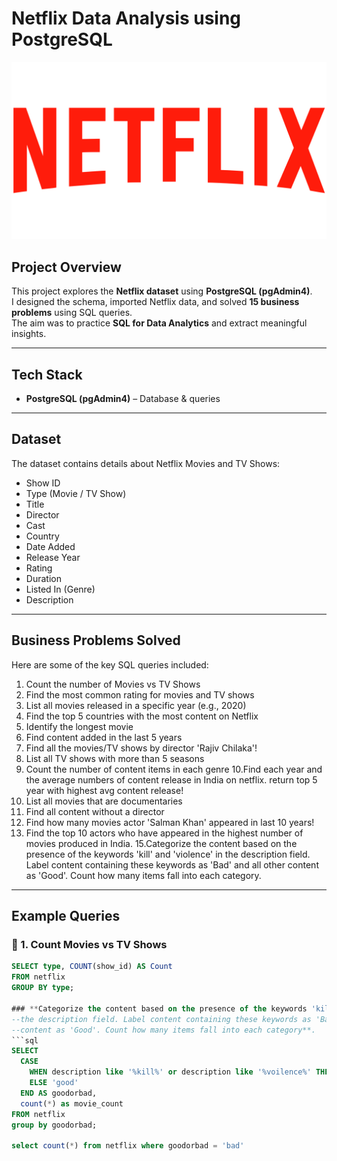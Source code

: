 # Netflix Data Analysis using PostgreSQL

![Netflix SQL Project](https://github.com/Garima1111111/Netflix_SQL_Project/blob/main/red-large-netflix-logo-text-701751694792625tjldcsq74b.png)

##  Project Overview  
This project explores the **Netflix dataset** using **PostgreSQL (pgAdmin4)**.  
I designed the schema, imported Netflix data, and solved **15 business problems** using SQL queries.  
The aim was to practice **SQL for Data Analytics** and extract meaningful insights.  

---

##  Tech Stack  
- **PostgreSQL (pgAdmin4)** – Database & queries  

---

## Dataset  
The dataset contains details about Netflix Movies and TV Shows:  
- Show ID  
- Type (Movie / TV Show)  
- Title  
- Director  
- Cast  
- Country  
- Date Added  
- Release Year  
- Rating  
- Duration  
- Listed In (Genre)  
- Description  

---

## Business Problems Solved  

Here are some of the key SQL queries included:  

1. Count the number of Movies vs TV Shows
2. Find the most common rating for movies and TV shows
3. List all movies released in a specific year (e.g., 2020)
4. Find the top 5 countries with the most content on Netflix
5. Identify the longest movie
6. Find content added in the last 5 years
7. Find all the movies/TV shows by director 'Rajiv Chilaka'!
8. List all TV shows with more than 5 seasons
9. Count the number of content items in each genre
10.Find each year and the average numbers of content release in India on netflix. 
return top 5 year with highest avg content release!
11. List all movies that are documentaries
12. Find all content without a director
13. Find how many movies actor 'Salman Khan' appeared in last 10 years!
14. Find the top 10 actors who have appeared in the highest number of movies produced in India.
15.Categorize the content based on the presence of the keywords 'kill' and 'violence' in 
the description field. Label content containing these keywords as 'Bad' and all other 
content as 'Good'. Count how many items fall into each category.  

---

## Example Queries  

### 🔹 1. Count Movies vs TV Shows
```sql
SELECT type, COUNT(show_id) AS Count
FROM netflix
GROUP BY type;

### **Categorize the content based on the presence of the keywords 'kill' and 'violence' in 
--the description field. Label content containing these keywords as 'Bad' and all other 
--content as 'Good'. Count how many items fall into each category**.
```sql
SELECT 
  CASE
    WHEN description like '%kill%' or description like '%voilence%' THEN 'bad'
    ELSE 'good'
  END AS goodorbad,
  count(*) as movie_count
FROM netflix
group by goodorbad;

select count(*) from netflix where goodorbad = 'bad'


